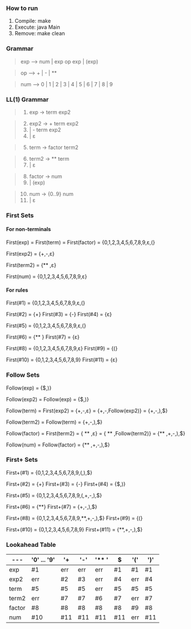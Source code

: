 ### How to run
1. Compile: make 
2. Execute: java Main
3. Remove:  make clean

### Grammar 

> exp --> num | exp op exp | (exp)  

> op  --> + | - | **

> num --> 0 | 1 | 2 | 3 | 4 | 5 | 6 | 7 | 8 | 9 

### LL(1) Grammar 

> 1) exp    -> term exp2

> 2) exp2   -> + term exp2
> 3) | - term exp2
> 4) | ε

> 5) term   -> factor term2 

> 6) term2  -> ** term
> 7) | ε

> 8) factor -> num
> 9) | (exp)

> 10) num   -> {0..9} num
> 11) | ε

### First Sets 

#### For non-terminals 
First(exp)   = First(term) = First(factor) = {0,1,2,3,4,5,6,7,8,9,ε,(}

First(exp2)  = {+,-,ε}

First(term2) = {** ,ε}

First(num)   = {0,1,2,3,4,5,6,7,8,9,ε}

#### For rules
First(#1)  = {0,1,2,3,4,5,6,7,8,9,ε,(}

First(#2)  = {+}
First(#3)  = {-}
First(#4)  = {ε}

First(#5)  = {0,1,2,3,4,5,6,7,8,9,ε,(}

First(#6)  = {** }
First(#7)  = {ε}

First(#8)  = {0,1,2,3,4,5,6,7,8,9,ε}
First(#9)  = {(}

First(#10) = {0,1,2,3,4,5,6,7,8,9}
First(#11) = {ε}

### Follow Sets 

Follow(exp)    = {$,)}

Follow(exp2)   = Follow(exp) = {$,)}

Follow(term)   = First(exp2) = {+,-,ε} = {+,-,Follow(exp2)} = {+,-,),$}

Follow(term2)  = Follow(term) = {+,-,),$}

Follow(factor) = First(term2) = { ** ,ε} = { ** ,Follow(term2)} = {** ,+,-,),$}

Follow(num)    = Follow(factor) = {** ,+,-,),$}

### First+ Sets 

First+(#1)  = {0,1,2,3,4,5,6,7,8,9,(,),$}

First+(#2)  = {+}
First+(#3)  = {-}
First+(#4)  = {$,)}

First+(#5)  = {0,1,2,3,4,5,6,7,8,9,(,+,-,),$}

First+(#6)  = {**}
First+(#7)  = {+,-,),$}

First+(#8)  = {0,1,2,3,4,5,6,7,8,9,**,+,-,),$}
First+(#9)  = {(}

First+(#10) = {0,1,2,3,4,5,6,7,8,9}
First+(#11) = {**,+,-,),$}

### Lookahead Table 

--- | '0' ... '9' | '+ | '-' | '** ' | $ | '(' |  ')' | 
--- | --- | --- | --- |--- |--- |--- |--- |
| exp    |  #1 | err  | err  | err |  #1 | #1  | #1  |
| exp2   | err |  #2  |  #3  | err |  #4 | err | #4  |
| term   |  #5 |  #5  |  #5  | err |  #5 | #5  | #5  |
| term2  | err |  #7  |  #7  |  #6 |  #7 | err | #7  |
| factor |  #8 |  #8  |  #8  |  #8 |  #8 | #9  | #8  |
| num    | #10 | #11  | #11  | #11 | #11 | err | #11 |
